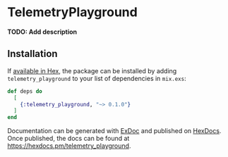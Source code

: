 # TelemetryPlayground

**TODO: Add description**

## Installation

If [available in Hex](https://hex.pm/docs/publish), the package can be installed
by adding `telemetry_playground` to your list of dependencies in `mix.exs`:

```elixir
def deps do
  [
    {:telemetry_playground, "~> 0.1.0"}
  ]
end
```

Documentation can be generated with [ExDoc](https://github.com/elixir-lang/ex_doc)
and published on [HexDocs](https://hexdocs.pm). Once published, the docs can
be found at <https://hexdocs.pm/telemetry_playground>.

